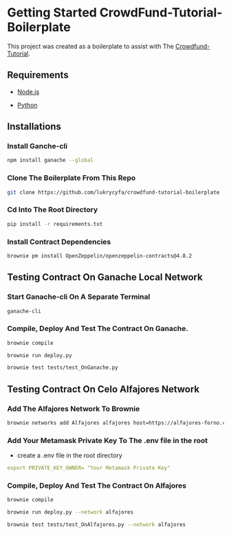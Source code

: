 # Getting Started CrowdFund-Tutorial-Boilerplate

This project was created as a boilerplate to assist with The [Crowdfund-Tutorial](http://place-link-here).

## Requirements

- [Node.js](https://nodejs.org/en/download)

- [Python](https://www.python.org/downloads/)

## Installations

### Install Ganche-cli

```bash
npm install ganache --global
```
### Clone The Boilerplate From This Repo

```bash
git clone https://github.com/lukrycyfa/crowdfund-tutorial-boilerplate
```
### Cd Into The Root Directory

```bash
pip install -r requirements.txt
```
### Install Contract Dependencies

```bash
brownie pm install OpenZeppelin/openzeppelin-contracts@4.8.2
```
## Testing Contract On Ganache Local Network

### Start Ganache-cli On A Separate Terminal

```bash
ganache-cli
```
### Compile, Deploy And Test The Contract On Ganache.

```bash
brownie compile
```
```bash
brownie run deploy.py
```
```bash
brownie test tests/test_OnGanache.py
```


## Testing Contract On Celo Alfajores Network

### Add The Alfajores Network To Brownie

```bash
brownie networks add Alfajores alfajores host=https://alfajores-forno.celo-testnet.org chainid=44787 explorer=https://alfajores-blockscout.celo-testnet.org
```

### Add Your Metamask Private Key To The .env file in the root
- create a .env file in the root directory 

```yaml
export PRIVATE_KEY_OWNER= "Your Metamask Private Key"
```
### Compile, Deploy And Test The Contract On Alfajores

```bash
brownie compile
```
```bash
brownie run deploy.py --network alfajores
```
```bash
brownie test tests/test_OnAlfajores.py --network alfajores
```
